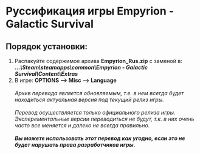 # Руссификация игры Empyrion - Galactic Survival
## Порядок установки:
1.  Распакуйте содержимое архива **Empyrion_Rus.zip** с заменой в: </br>
**_...\Steam\steamapps\common\Empyrion - Galactic Survival\Content\Extras_**
2.  В игре: **OPTIONS —> Misc —> Language**
</br></br>
_Архив перевода является обновляемым, т.е. в нем всегда будет находиться актуальная версия под текущий релиз игры._
</br></br>
_Перевод осуществляется только официального релиза игры. Эксперементальные версии переводиться не будут, т.к. в них очень часто все меняется и далеко не всегда правильно._
</br></br>
**_Вы можете использовать этот перевод как угодно, если это не будет нарушать права разработчиков игры._**
